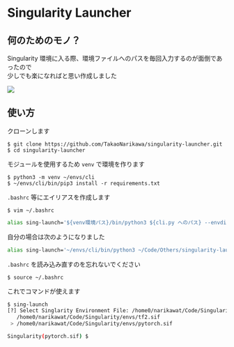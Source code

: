 # Singularity Launcher

## 何のためのモノ？

Singularity 環境に入る際、環境ファイルへのパスを毎回入力するのが面倒であったので<br/>
少しでも楽になればと思い作成しました

![](https://github.com/TakaoNarikawa/singularity-launcher/blob/main/screenshots/sing-launch.gif?raw=true)

## 使い方

クローンします

```
$ git clone https://github.com/TakaoNarikawa/singularity-launcher.git
$ cd singularity-launcher
```

モジュールを使用するため `venv` で環境を作ります

```
$ python3 -m venv ~/envs/cli
$ ~/envs/cli/bin/pip3 install -r requirements.txt
```

`.bashrc` 等にエイリアスを作成します

```
$ vim ~/.bashrc
```

```sh
alias sing-launch='${venv環境パス}/bin/python3 ${cli.py へのパス} --envdir ${Singularity env ディレクトリ}'
```

自分の場合は次のようになりました

```sh
alias sing-launch='~/envs/cli/bin/python3 ~/Code/Others/singularity-launcher/cli.py --envdir ~/Code/Singularity/envs'
```

`.bashrc` を読み込み直すのを忘れないでください

```
$ source ~/.bashrc
```

これでコマンドが使えます

```sh
$ sing-launch 
[?] Select Singlarity Environment File: /home0/narikawat/Code/Singularity/envs/pytorch.sif
   /home0/narikawat/Code/Singularity/envs/tf2.sif
 > /home0/narikawat/Code/Singularity/envs/pytorch.sif

Singularity(pytorch.sif) $
```
